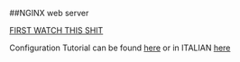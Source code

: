 ##NGINX web server

[FIRST WATCH THIS SHIT](https://www.youtube.com/watch?v=bQdqf5xAyUk)

Configuration Tutorial can be found [here](https://ubuntu.com/tutorials/install-and-configure-nginx)
or in ITALIAN [here](https://www.html.it/pag/374563/introduzione-a-nginx/)
